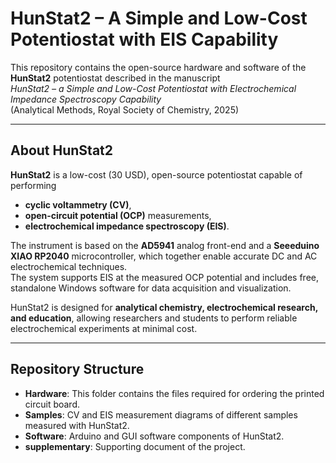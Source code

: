 # HunStat2 – A Simple and Low-Cost Potentiostat with EIS Capability

This repository contains the open-source hardware and software of the **HunStat2** potentiostat described in the manuscript  
*HunStat2 – a Simple and Low-Cost Potentiostat with Electrochemical Impedance Spectroscopy Capability*  
(Analytical Methods, Royal Society of Chemistry, 2025)

---

## About HunStat2
**HunStat2** is a low-cost (30 USD), open-source potentiostat capable of performing  
- **cyclic voltammetry (CV)**,
- **open-circuit potential (OCP)** measurements,
- **electrochemical impedance spectroscopy (EIS)**.  

The instrument is based on the **AD5941** analog front-end and a **Seeeduino XIAO RP2040** microcontroller, which together enable accurate DC and AC electrochemical techniques.  
The system supports EIS at the measured OCP potential and includes free, standalone Windows software for data acquisition and visualization.  

HunStat2 is designed for **analytical chemistry, electrochemical research, and education**, allowing researchers and students to perform reliable electrochemical experiments at minimal cost.

---

## Repository Structure

- **Hardware**: This folder contains the files required for ordering the printed circuit board.
- **Samples**: CV and EIS measurement diagrams of different samples measured with HunStat2.
- **Software**: Arduino and GUI software components of HunStat2.
- **supplementary**: Supporting document of the project.
